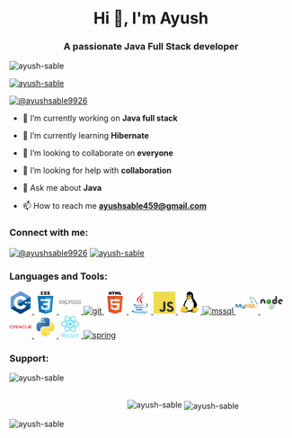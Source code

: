 <h1 align="center">Hi 👋, I'm Ayush</h1>
<h3 align="center">A passionate Java Full Stack developer</h3>

<p align="left"> <img src="https://komarev.com/ghpvc/?username=ayush-sable&label=Profile%20views&color=0e75b6&style=flat" alt="ayush-sable" /> </p>

<p align="left"> <a href="https://github.com/ryo-ma/github-profile-trophy"><img src="https://github-profile-trophy.vercel.app/?username=ayush-sable" alt="ayush-sable" /></a> </p>

<p align="left"> <a href="https://twitter.com/@ayushsable9926" target="blank"><img src="https://img.shields.io/twitter/follow/@ayushsable9926?logo=twitter&style=for-the-badge" alt="@ayushsable9926" /></a> </p>

- 🔭 I’m currently working on **Java full stack**

- 🌱 I’m currently learning **Hibernate**

- 👯 I’m looking to collaborate on **everyone**

- 🤝 I’m looking for help with **collaboration**

- 💬 Ask me about **Java**

- 📫 How to reach me **ayushsable459@gmail.com**

<h3 align="left">Connect with me:</h3>
<p align="left">
<a href="https://twitter.com/@ayushsable9926" target="blank"><img align="center" src="https://raw.githubusercontent.com/rahuldkjain/github-profile-readme-generator/master/src/images/icons/Social/twitter.svg" alt="@ayushsable9926" height="30" width="40" /></a>
<a href="https://linkedin.com/in/ayush-sable" target="blank"><img align="center" src="https://raw.githubusercontent.com/rahuldkjain/github-profile-readme-generator/master/src/images/icons/Social/linked-in-alt.svg" alt="ayush-sable" height="30" width="40" /></a>
</p>

<h3 align="left">Languages and Tools:</h3>
<p align="left"> <a href="https://www.w3schools.com/cpp/" target="_blank" rel="noreferrer"> <img src="https://raw.githubusercontent.com/devicons/devicon/master/icons/cplusplus/cplusplus-original.svg" alt="cplusplus" width="40" height="40"/> </a> <a href="https://www.w3schools.com/css/" target="_blank" rel="noreferrer"> <img src="https://raw.githubusercontent.com/devicons/devicon/master/icons/css3/css3-original-wordmark.svg" alt="css3" width="40" height="40"/> </a> <a href="https://expressjs.com" target="_blank" rel="noreferrer"> <img src="https://raw.githubusercontent.com/devicons/devicon/master/icons/express/express-original-wordmark.svg" alt="express" width="40" height="40"/> </a> <a href="https://git-scm.com/" target="_blank" rel="noreferrer"> <img src="https://www.vectorlogo.zone/logos/git-scm/git-scm-icon.svg" alt="git" width="40" height="40"/> </a> <a href="https://www.w3.org/html/" target="_blank" rel="noreferrer"> <img src="https://raw.githubusercontent.com/devicons/devicon/master/icons/html5/html5-original-wordmark.svg" alt="html5" width="40" height="40"/> </a> <a href="https://www.java.com" target="_blank" rel="noreferrer"> <img src="https://raw.githubusercontent.com/devicons/devicon/master/icons/java/java-original.svg" alt="java" width="40" height="40"/> </a> <a href="https://developer.mozilla.org/en-US/docs/Web/JavaScript" target="_blank" rel="noreferrer"> <img src="https://raw.githubusercontent.com/devicons/devicon/master/icons/javascript/javascript-original.svg" alt="javascript" width="40" height="40"/> </a> <a href="https://www.linux.org/" target="_blank" rel="noreferrer"> <img src="https://raw.githubusercontent.com/devicons/devicon/master/icons/linux/linux-original.svg" alt="linux" width="40" height="40"/> </a> <a href="https://www.microsoft.com/en-us/sql-server" target="_blank" rel="noreferrer"> <img src="https://www.svgrepo.com/show/303229/microsoft-sql-server-logo.svg" alt="mssql" width="40" height="40"/> </a> <a href="https://www.mysql.com/" target="_blank" rel="noreferrer"> <img src="https://raw.githubusercontent.com/devicons/devicon/master/icons/mysql/mysql-original-wordmark.svg" alt="mysql" width="40" height="40"/> </a> <a href="https://nodejs.org" target="_blank" rel="noreferrer"> <img src="https://raw.githubusercontent.com/devicons/devicon/master/icons/nodejs/nodejs-original-wordmark.svg" alt="nodejs" width="40" height="40"/> </a> <a href="https://www.oracle.com/" target="_blank" rel="noreferrer"> <img src="https://raw.githubusercontent.com/devicons/devicon/master/icons/oracle/oracle-original.svg" alt="oracle" width="40" height="40"/> </a> <a href="https://www.python.org" target="_blank" rel="noreferrer"> <img src="https://raw.githubusercontent.com/devicons/devicon/master/icons/python/python-original.svg" alt="python" width="40" height="40"/> </a> <a href="https://reactjs.org/" target="_blank" rel="noreferrer"> <img src="https://raw.githubusercontent.com/devicons/devicon/master/icons/react/react-original-wordmark.svg" alt="react" width="40" height="40"/> </a> <a href="https://spring.io/" target="_blank" rel="noreferrer"> <img src="https://www.vectorlogo.zone/logos/springio/springio-icon.svg" alt="spring" width="40" height="40"/> </a> </p>

<h3 align="left">Support:</h3>
<p><a href="https://www.buymeacoffee.com/ayush-sable"> <img align="left" src="https://cdn.buymeacoffee.com/buttons/v2/default-yellow.png" height="50" width="210" alt="ayush-sable" /></a></p><br><br>

<p><img align="left" src="https://github-readme-stats.vercel.app/api/top-langs?username=ayush-sable&show_icons=true&locale=en&layout=compact" alt="ayush-sable" /></p>

<p>&nbsp;<img align="center" src="https://github-readme-stats.vercel.app/api?username=ayush-sable&show_icons=true&locale=en" alt="ayush-sable" /></p>

<p><img align="center" src="https://github-readme-streak-stats.herokuapp.com/?user=ayush-sable&" alt="ayush-sable" /></p>
